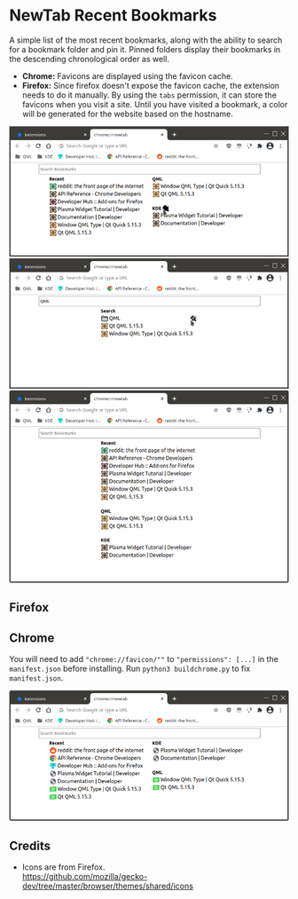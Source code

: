 # NewTab Recent Bookmarks

A simple list of the most recent bookmarks, along with the ability to search for a bookmark folder and pin it. Pinned folders display their bookmarks in the descending chronological order as well.

* **Chrome:** Favicons are displayed using the favicon cache.
* **Firefox:** Since firefox doesn't expose the favicon cache, the extension needs to do it manually. By using the `tabs` permission, it can store the favicons when you visit a site. Until you have visited a bookmark, a color will be generated for the website based on the hostname.

![](screenshots/UnpinFolder.png)
![](screenshots/SearchAndPinFolder.png)
![](screenshots/TallWindow.png)

## Firefox

## Chrome

You will need to add `"chrome://favicon/""` to `"permissions": [...]` in the `manifest.json` before installing. Run `python3 buildchrome.py` to fix `manifest.json`.

![](screenshots/ChromeWithFavicons.png)

## Credits

* Icons are from Firefox.  
  https://github.com/mozilla/gecko-dev/tree/master/browser/themes/shared/icons

